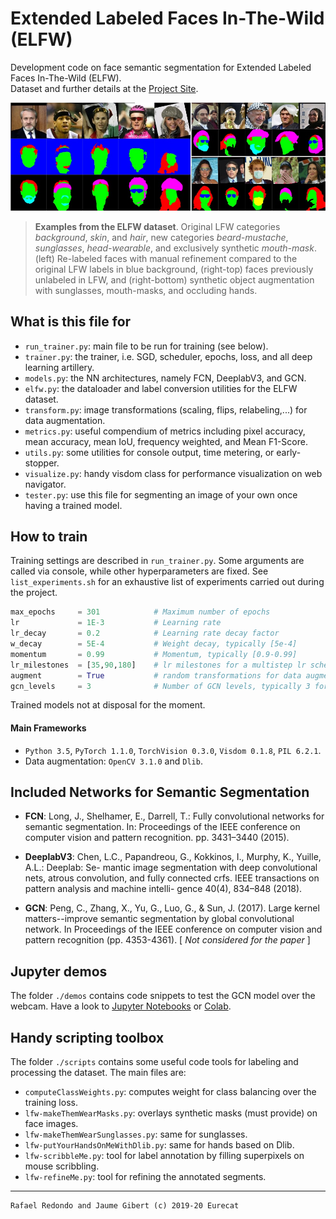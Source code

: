 # Extended Labeled Faces In-The-Wild (ELFW)

Development code on face semantic segmentation for Extended Labeled Faces In-The-Wild (ELFW).		
Dataset and further details at the [Project Site](https://multimedia-eurecat.github.io/2020/06/22/extended-faces-in-the-wild.html).

![teaser](assets/teaser.jpg)

>**Examples from the ELFW dataset**. Original LFW categories *background*, *skin*, and *hair*, new categories *beard-mustache*, *sunglasses*, *head-wearable*, and exclusively synthetic *mouth-mask*. (left) Re-labeled faces with manual refinement compared to the original LFW labels in blue background, (right-top) faces previously unlabeled in LFW, and (right-bottom) synthetic object augmentation with sunglasses, mouth-masks, and occluding hands.


## What is this file for

- `run_trainer.py`: main file to be run for training (see below).
- `trainer.py`: the trainer, i.e. SGD, scheduler, epochs, loss, and all deep learning artillery.
- `models.py`: the NN architectures, namely FCN, DeeplabV3, and GCN.
- `elfw.py`: the dataloader and label conversion utilities for the ELFW dataset.
- `transform.py`: image transformations (scaling, flips, relabeling,...) for data augmentation.
- `metrics.py`: useful compendium of metrics including pixel accuracy, mean accuracy, mean IoU, frequency weighted, and Mean F1-Score.
- `utils.py`: some utilities for console output, time metering, or early-stopper.
- `visualize.py`: handy visdom class for performance visualization on web navigator.
- `tester.py`: use this file for segmenting an image of your own once having a trained model.


## How to train

Training settings are described in `run_trainer.py`. Some arguments are called via console, while other hyperparameters are fixed. See `list_experiments.sh` for an exhaustive list of experiments carried out during the project.

```python
max_epochs     = 301      		# Maximum number of epochs 
lr             = 1E-3     		# Learning rate
lr_decay       = 0.2      		# Learning rate decay factor
w_decay        = 5E-4     		# Weight decay, typically [5e-4]
momentum       = 0.99     		# Momentum, typically [0.9-0.99]
lr_milestones  = [35,90,180] 	# lr milestones for a multistep lr scheduler
augment        = True     		# random transformations for data augmentation
gcn_levels     = 3        		# Number of GCN levels, typically 3 for 256x256 and 4 for 512x512 image sizes
```

Trained models not at disposal for the moment.

#### Main Frameworks

- `Python 3.5`, `PyTorch 1.1.0`, `TorchVision 0.3.0`, `Visdom 0.1.8`, `PIL 6.2.1`.
- Data augmentation: `OpenCV 3.1.0` and `Dlib`.



## Included Networks for Semantic Segmentation

- **FCN**: Long, J., Shelhamer, E., Darrell, T.: Fully convolutional networks for semantic segmentation. In: Proceedings of the IEEE conference on computer vision and pattern recognition. pp. 3431–3440 (2015).

- **DeeplabV3**: Chen, L.C., Papandreou, G., Kokkinos, I., Murphy, K., Yuille, A.L.: Deeplab: Se- mantic image segmentation with deep convolutional nets, atrous convolution, and fully connected crfs. IEEE transactions on pattern analysis and machine intelli- gence 40(4), 834–848 (2018).

- **GCN**: Peng, C., Zhang, X., Yu, G., Luo, G., & Sun, J. (2017). Large kernel matters--improve semantic segmentation by global convolutional network. In Proceedings of the IEEE conference on computer vision and pattern recognition (pp. 4353-4361). [ *Not considered for the paper* ]


## Jupyter demos

The folder `./demos` contains code snippets to test the GCN model over the webcam. Have a look to [Jupyter Notebooks](https://jupyter.org/) or [Colab](https://colab.research.google.com/).


## Handy scripting toolbox

The folder `./scripts` contains some useful code tools for labeling and processing the dataset. The main files are:

- `computeClassWeights.py`: computes weight for class balancing over the training loss.
- `lfw-makeThemWearMasks.py`: overlays synthetic masks (must provide) on face images.
- `lfw-makeThemWearSunglasses.py`: same for sunglasses.
- `lfw-putYourHandsOnMeWithDlib.py`: same for hands based on Dlib.
- `lfw-scribbleMe.py`: tool for label annotation by filling superpixels on mouse scribbling.
- `lfw-refineMe.py`: tool for refining the annotated segments.

--- 
	Rafael Redondo and Jaume Gibert (c) 2019-20 Eurecat

